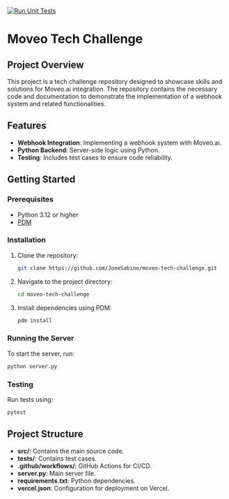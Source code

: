 [![Run Unit Tests](https://github.com/JoneSabino/moveo-tech-challenge/actions/workflows/run-tests.yml/badge.svg)](https://github.com/JoneSabino/moveo-tech-challenge/actions/workflows/run-tests.yml)

# Moveo Tech Challenge

## Project Overview
This project is a tech challenge repository designed to showcase skills and solutions for Moveo.ai integration. The repository contains the necessary code and documentation to demonstrate the implementation of a webhook system and related functionalities.

## Features
- **Webhook Integration**: Implementing a webhook system with Moveo.ai.
- **Python Backend**: Server-side logic using Python.
- **Testing**: Includes test cases to ensure code reliability.

## Getting Started

### Prerequisites
- Python 3.12 or higher
- [PDM](https://pdm.fming.dev/latest/)

### Installation

1. Clone the repository:
    ```bash
    git clone https://github.com/JoneSabino/moveo-tech-challenge.git
    ```
2. Navigate to the project directory:
    ```bash
    cd moveo-tech-challenge
    ```
3. Install dependencies using PDM:
    ```bash
    pdm install
    ```

### Running the Server
To start the server, run:
```bash
python server.py
```

### Testing
Run tests using:
```bash
pytest
```

## Project Structure

- **src/**: Contains the main source code.
- **tests/**: Contains test cases.
- **.github/workflows/**: GitHub Actions for CI/CD.
- **server.py**: Main server file.
- **requirements.txt**: Python dependencies.
- **vercel.json**: Configuration for deployment on Vercel.
